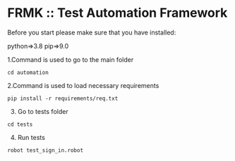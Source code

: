 # FRMK :: Test Automation Framework

Before you start please make sure that you have installed:

python=>3.8
pip=>9.0

1.Command is used to go to the main folder

```
cd automation
```

2.Command is used to load necessary requirements

```
pip install -r requirements/req.txt
```

3. Go to tests folder

```
cd tests
```

4. Run tests

```
robot test_sign_in.robot
```